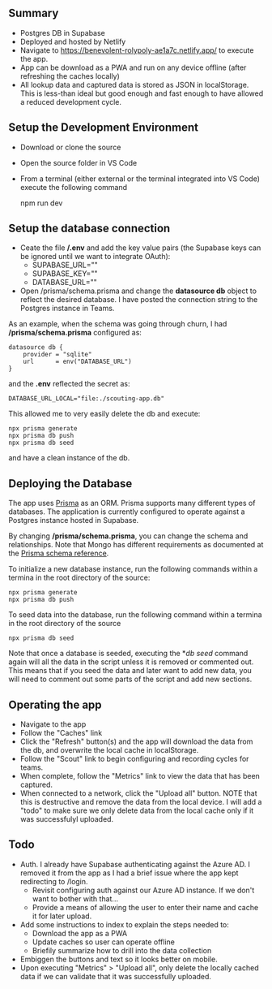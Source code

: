 ## Summary

- Postgres DB in Supabase
- Deployed and hosted by Netlify
- Navigate to https://benevolent-rolypoly-ae1a7c.netlify.app/ to execute the app.
- App can be download as a PWA and run on any device offline (after refreshing the caches locally)
- All lookup data and captured data is stored as JSON in localStorage. This is less-than ideal but good enough and fast enough to have allowed a reduced development cycle.


## Setup the Development Environment
- Download or clone the source
- Open the source folder in VS Code
- From a terminal (either external or the terminal integrated into VS Code) execute the following command

    npm run dev

## Setup the database connection

- Ceate the file **/.env** and add the key value pairs (the Supabase keys can be ignored until we want to integrate OAuth):
    - SUPABASE_URL=""
    - SUPABASE_KEY=""
    - DATABASE_URL=""
- Open /prisma/schema.prisma and change the **datasource db** object to reflect the desired database. I have posted the connection string to the Postgres instance in Teams.

As an example, when the schema was going through churn, I had **/prisma/schema.prisma** configured as: 

    datasource db {
        provider = "sqlite"
        url      = env("DATABASE_URL")
    }

and the **.env** reflected the secret as:

    DATABASE_URL_LOCAL="file:./scouting-app.db"

This allowed me to very easily delete the db and execute:

    npx prisma generate
    npx prisma db push
    npx prisma db seed

and have a clean instance of the db. 


## Deploying the Database

The app uses [Prisma](https://www.prisma.io/docs) as an ORM. Prisma supports many different types of databases. The application is currently configured to operate against a Postgres instance hosted in Supabase.

By changing **/prisma/schema.prisma**, you can change the schema and relationships. Note that Mongo has different requirements as documented at the [Prisma schema reference](https://www.prisma.io/docs/reference/api-reference/prisma-schema-reference).

To initialize a new database instance, run the following commands within a termina in the root directory of the source:

    npx prisma generate
    npx prisma db push

To seed data into the database, run the following command within a termina in the root directory of the source

    npx prisma db seed

Note that once a database is seeded, executing the **db seed* command again will all the data in the script unless it is removed or commented out. This means that if you seed the data and later want to add new data, you will need to comment out some parts of the script and add new sections.


## Operating the app

- Navigate to the app
- Follow the "Caches" link
- Click the "Refresh" button(s) and the app will download the data from the db, and overwrite the local cache in localStorage.
- Follow the "Scout" link to begin configuring and recording cycles for teams.
- When complete, follow the "Metrics" link to view the data that has been captured.
- When connected to a network, click the "Upload all" button. NOTE that this is destructive and remove the data from the local device. I will add a "todo" to make sure we only delete data from the local cache only if it was successfulyl uploaded.

## Todo

- Auth. I already have Supabase authenticating against the Azure AD. I removed it from the app as I had a brief issue where the app kept redirecting to /login. 
    - Revisit configuring auth against our Azure AD instance. If we don't want to bother with that...
    - Provide a means of allowing the user to enter their name and cache it for later upload.
- Add some instructions to index to explain the steps needed to:
    -  Download the app as a PWA
    - Update caches so user can operate offline
    - Briefily summarize how to drill into the data collection
- Embiggen the buttons and text so it looks better on mobile.
- Upon executing "Metrics" > "Upload all", only delete the locally cached data if we can validate that it was successfully uploaded.

